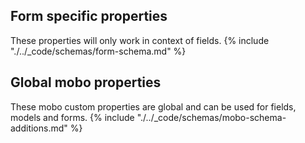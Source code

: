 ## Form specific properties
These properties will only work in context of fields.
{% include "./../_code/schemas/form-schema.md" %}

## Global mobo properties
These mobo custom properties are global and can be used for fields, models and forms.
{% include "./../_code/schemas/mobo-schema-additions.md" %}